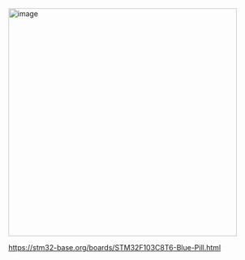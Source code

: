 <img width="450" alt="image" src="https://github.com/minchangggg/Stm32/assets/125820144/5771092c-dfb1-4156-8d77-34eebeda5214">

https://stm32-base.org/boards/STM32F103C8T6-Blue-Pill.html
